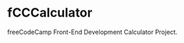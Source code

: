 # fCCCalculator

freeCodeCamp Front-End Development Calculator Project.

<!--See the [page here](https://hkuz.github.io/fCCCalculator/). -->
